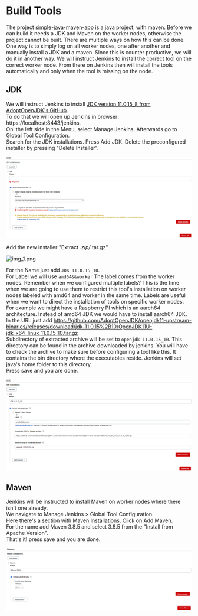 # Build Tools

The project [simple-java-maven-app](https://github.com/jenkins-docs/simple-java-maven-app) is a java project, with maven.
Before we can build it needs a JDK and Maven on the worker nodes, otherwise the project cannot be built.
There are multiple ways on how this can be done. One way is to simply log on all worker nodes, one after another and manually install a JDK and a maven. Since this is counter productive, we will do it in another way. We will instruct Jenkins to install the correct tool on the correct worker node. From there on Jenkins then will install the tools automatically and only when the tool is missing on the node.

## JDK 

We will instruct Jenkins to install [JDK version 11.0.15_8 from AdoptOpenJDK's GitHub](https://github.com/AdoptOpenJDK/openjdk11-upstream-binaries/releases/download/jdk-11.0.15%2B10/OpenJDK11U-jdk_x64_linux_11.0.15_10.tar.gz).  
To do that we will open up Jenkins in browser: https://localhost:8443/jenkins.  
Onl the left side in the Menu, select Manage Jenkins. Afterwards go to Global Tool Configuration.  
Search for the JDK installations. Press Add JDK. Delete the preconfigured installer by pressing "Delete Installer".

![img.png](../img/build-tools/img.png)

Add the new installer "Extract *.zip/*.tar.gz"

![img_1.png](../img/build-tools/img_1.png)

For the Name just add `JDK 11.0.15_10`.    
For Label we will use `amd64&&worker` The label comes from the worker nodes. Remember when we configured multiple labels? This is the time when we are going to use them to restrict this tool's installation on worker nodes labeled with amd64 and worker in the same time. Labels are useful when we want to direct the installation of tools on specific worker nodes.  
For example we might have a Raspberry PI which is an aarch64 architecture. Instead of amd64 JDK we would have to install aarch64 JDK.
In the URL just add https://github.com/AdoptOpenJDK/openjdk11-upstream-binaries/releases/download/jdk-11.0.15%2B10/OpenJDK11U-jdk_x64_linux_11.0.15_10.tar.gz  
Subdirectory of extracted archive will be set to `openjdk-11.0.15_10`. This directory can be found in the archive downloaded by jenkins. You will have to check the archive to make sure before configuring a tool like this. It contains the bin directory where the executables reside. Jenkins will set java's home folder to this directory.  
Press save and you are done.

![img.png](../img/build-tools/img_2.png)

## Maven

Jenkins will be instructed to install Maven on worker nodes where there isn't one already.  
We navigate to Manage Jenkins > Global Tool Configuration.  
Here there's a section with Maven Installations. Click on Add Maven.  
For the name add Maven 3.8.5 and select 3.8.5 from the "Install from Apache Version".  
That's it! press save and you are done.  

![img_3.png](../img/build-tools/img_3.png)